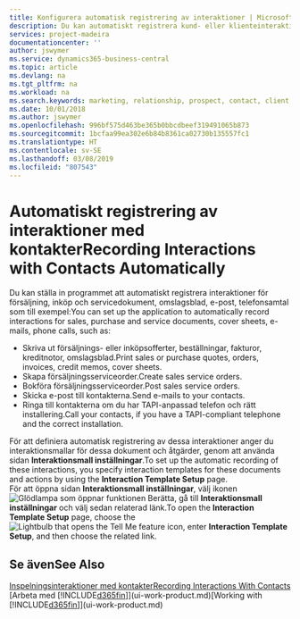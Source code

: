 ```yaml
---
title: Konfigurera automatisk registrering av interaktioner | Microsoft Docs
description: Du kan automatiskt registrera kund- eller klienteinteraktioner, till exempel för försäljnings-, inköps- och servicedokument eller telefonsamtal.
services: project-madeira
documentationcenter: ''
author: jswymer
ms.service: dynamics365-business-central
ms.topic: article
ms.devlang: na
ms.tgt_pltfrm: na
ms.workload: na
ms.search.keywords: marketing, relationship, prospect, contact, client, customer
ms.date: 10/01/2018
ms.author: jswymer
ms.openlocfilehash: 996bf575d463be365b0bbcdbeef319491065b873
ms.sourcegitcommit: 1bcfaa99ea302e6b84b8361ca02730b135557fc1
ms.translationtype: HT
ms.contentlocale: sv-SE
ms.lasthandoff: 03/08/2019
ms.locfileid: "807543"
---
```

# <a name="recording-interactions-with-contacts-automatically"></a><span data-ttu-id="a69f5-103">Automatiskt registrering av interaktioner med kontakter</span><span class="sxs-lookup"><span data-stu-id="a69f5-103">Recording Interactions with Contacts Automatically</span></span>
<span data-ttu-id="a69f5-104">Du kan ställa in programmet att automatiskt registrera interaktioner för försäljning, inköp och servicedokument, omslagsblad, e-post, telefonsamtal som till exempel:</span><span class="sxs-lookup"><span data-stu-id="a69f5-104">You can set up the application to automatically record interactions for sales, purchase and service documents, cover sheets, e-mails, phone calls, such as:</span></span>

* <span data-ttu-id="a69f5-105">Skriva ut försäljnings- eller inköpsofferter, beställningar, fakturor, kreditnotor, omslagsblad.</span><span class="sxs-lookup"><span data-stu-id="a69f5-105">Print sales or purchase quotes, orders, invoices, credit memos, cover sheets.</span></span>
* <span data-ttu-id="a69f5-106">Skapa försäljningsserviceorder.</span><span class="sxs-lookup"><span data-stu-id="a69f5-106">Create sales service orders.</span></span>
* <span data-ttu-id="a69f5-107">Bokföra försäljningsserviceorder.</span><span class="sxs-lookup"><span data-stu-id="a69f5-107">Post sales service orders.</span></span>
* <span data-ttu-id="a69f5-108">Skicka e-post till kontakterna.</span><span class="sxs-lookup"><span data-stu-id="a69f5-108">Send e-mails to your contacts.</span></span>
* <span data-ttu-id="a69f5-109">Ringa till kontakterna om du har TAPI-anpassad telefon och rätt installering.</span><span class="sxs-lookup"><span data-stu-id="a69f5-109">Call your contacts, if you have a TAPI-compliant telephone and the correct installation.</span></span>

<span data-ttu-id="a69f5-110">För att definiera automatisk registrering av dessa interaktioner anger du interaktionsmallar för dessa dokument och åtgärder, genom att använda sidan **Interaktionsmall inställningar**.</span><span class="sxs-lookup"><span data-stu-id="a69f5-110">To set up the automatic recording of these interactions, you specify interaction templates for these documents and actions by using the **Interaction Template Setup** page.</span></span>  
<span data-ttu-id="a69f5-111">För att öppna sidan **Interaktionsmall inställningar**, välj ikonen ![Glödlampa som öppnar funktionen Berätta](media/ui-search/search_small.png "Berätta vad du vill göra"), gå till **Interaktionsmall inställningar** och välj sedan relaterad länk.</span><span class="sxs-lookup"><span data-stu-id="a69f5-111">To open the **Interaction Template Setup** page, choose the ![Lightbulb that opens the Tell Me feature](media/ui-search/search_small.png "Tell me what you want to do") icon, enter **Interaction Template Setup**, and then choose the related link.</span></span>

## <a name="see-also"></a><span data-ttu-id="a69f5-112">Se även</span><span class="sxs-lookup"><span data-stu-id="a69f5-112">See Also</span></span>
[<span data-ttu-id="a69f5-113">Inspelningsinteraktioner med kontakter</span><span class="sxs-lookup"><span data-stu-id="a69f5-113">Recording Interactions With Contacts</span></span>](marketing-interactions.md)  
<span data-ttu-id="a69f5-114">[Arbeta med [!INCLUDE[d365fin](includes/d365fin_md.md)]](ui-work-product.md)</span><span class="sxs-lookup"><span data-stu-id="a69f5-114">[Working with [!INCLUDE[d365fin](includes/d365fin_md.md)]](ui-work-product.md)</span></span>  
